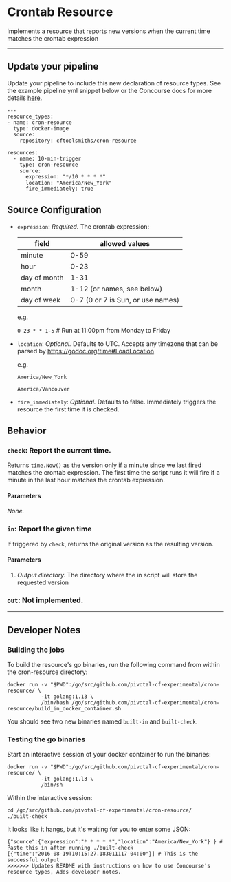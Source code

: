 # Crontab Resource

Implements a resource that reports new versions when the current time
matches the crontab expression

---
## Update your pipeline

Update your pipeline to include this new declaration of resource types. See the example pipeline yml snippet below or the Concourse docs for more details [here](https://concourse.ci/configuring-resource-types.html).
```
---
resource_types:
- name: cron-resource
  type: docker-image
  source:
    repository: cftoolsmiths/cron-resource

resources:
  - name: 10-min-trigger
    type: cron-resource
    source:
      expression: "*/10 * * * *"
      location: "America/New_York"
      fire_immediately: true
```

## Source Configuration

* `expression`: *Required.* The crontab expression:

    |field       | allowed values |
    |-------------|----------------|
    |minute       | 0-59 |
    |hour         | 0-23 |
    |day of month | 1-31 |
    |month        | 1-12 (or names, see below) |
    |day of week  | 0-7 (0 or 7 is Sun, or use names) |

  e.g.

    `0 23 * * 1-5` # Run at 11:00pm from Monday to Friday

* `location`: *Optional.* Defaults to UTC. Accepts any timezone that
  can be parsed by https://godoc.org/time#LoadLocation

  e.g.

  `America/New_York`

  `America/Vancouver`

* `fire_immediately`: *Optional.* Defaults to false. Immediately triggers the resource the first time it is checked.

## Behavior

### `check`: Report the current time.

Returns `time.Now()` as the version only if a minute since we last
fired matches the crontab expression. The first time the script runs
it will fire if a minute in the last hour matches the crontab
expression.

#### Parameters

*None.*

### `in`: Report the given time

If triggered by `check`, returns the original version as the resulting
version.

#### Parameters

1. *Output directory.* The directory where the in script will store
   the requested version

### `out`: Not implemented.

---
## Developer Notes

### Building the jobs

To build the resource's go binaries, run the following command from within the cron-resource directory:

```
docker run -v "$PWD":/go/src/github.com/pivotal-cf-experimental/cron-resource/ \
           -it golang:1.13 \
           /bin/bash /go/src/github.com/pivotal-cf-experimental/cron-resource/build_in_docker_container.sh
```

You should see two new binaries named `built-in` and `built-check`.

### Testing the go binaries

Start an interactive session of your docker container to run the binaries:

```
docker run -v "$PWD":/go/src/github.com/pivotal-cf-experimental/cron-resource/ \
           -it golang:1.l3 \
           /bin/sh
```

Within the interactive session:

```
cd /go/src/github.com/pivotal-cf-experimental/cron-resource/
./built-check
```

It looks like it hangs, but it's waiting for you to enter some JSON:

```
{"source":{"expression":"* * * * *","location":"America/New_York"} } # Paste this in after running ./built-check
[{"time":"2016-08-19T10:15:27.183011117-04:00"}] # This is the successful output
>>>>>>> Updates README with instructions on how to use Concourse's resource types, Adds developer notes.
```
